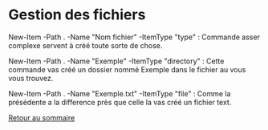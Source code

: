 # Gestion des fichiers
New-Item -Path . -Name "Nom fichier" -ItemType "type" : Commande asser complexe servent à créé toute
sorte de chose.

New-Item -Path . -Name "Exemple" -ItemType "directory" : Cette commande vas créé un dossier nommé Exemple
dans le fichier au vous vous trouvez.

New-Item -Path . -Name "Exemple.txt" -ItemType "file" : Comme la présédente a la difference près que
celle la vas créé un fichier text.

[Retour au sommaire](https://github.com/Malo44490/Powershell/blob/main/README.md#sommaire)

